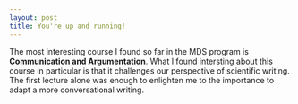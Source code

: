 ```yaml
---
layout: post
title: You're up and running!
---
```


The most interesting course I found so far in the MDS program is **Communication and Argumentation**. What I found intersting about this course in particular is that it challenges our perspective of scientific writing. The first lecture alone was enough to enlighten me to the importance to adapt a more conversational writing.
